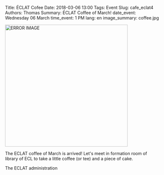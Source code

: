 Title:   ÉCLAT Cofee
Date: 2018-03-06 13:00
Tags: Event
Slug: cafe_eclat4
Authors: Thomas
Summary: ÉCLAT Coffee of March!
date_event: Wednesday 06 March
time_event: 1 PM
lang: en
image_summary: coffee.jpg 


<img src="images/coffee.jpg" style="width:400px;" alt="ERROR IMAGE">


The ECLAT coffee of March is arrived! Let's meet in formation room of library of ECL to take a little coffee (or tee) and a piece of cake.

The ECLAT administration


